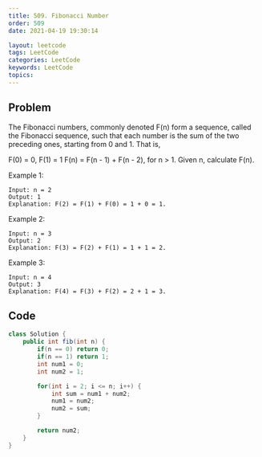 ```yaml
---
title: 509. Fibonacci Number
order: 509
date: 2021-04-19 19:30:14

layout: leetcode
tags: LeetCode
categories: LeetCode
keywords: LeetCode
topics:
---
```


## Problem

The Fibonacci numbers, commonly denoted F(n) form a sequence, called the Fibonacci sequence, such that each number is the sum of the two preceding ones, starting from 0 and 1. That is,

F(0) = 0, F(1) = 1
F(n) = F(n - 1) + F(n - 2), for n > 1.
Given n, calculate F(n).

Example 1:

```
Input: n = 2
Output: 1
Explanation: F(2) = F(1) + F(0) = 1 + 0 = 1.
```

Example 2:

```
Input: n = 3
Output: 2
Explanation: F(3) = F(2) + F(1) = 1 + 1 = 2.
```

Example 3:

```
Input: n = 4
Output: 3
Explanation: F(4) = F(3) + F(2) = 2 + 1 = 3.
```

## Code

```java
class Solution {
    public int fib(int n) {
        if(n == 0) return 0;
        if(n == 1) return 1;
        int num1 = 0;
        int num2 = 1;

        for(int i = 2; i <= n; i++) {
            int sum = num1 + num2;
            num1 = num2;
            num2 = sum;
        }

        return num2;
    }
}
```
